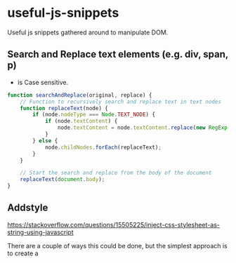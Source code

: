 # useful-js-snippets
Useful js snippets gathered around to manipulate DOM.

## Search and Replace text elements (e.g. div, span, p)
- is Case sensitive.
``` javascript
function searchAndReplace(original, replace) {
    // Function to recursively search and replace text in text nodes
    function replaceText(node) {
        if (node.nodeType === Node.TEXT_NODE) {
            if (node.textContent) {
                node.textContent = node.textContent.replace(new RegExp(original, 'g'), replace);
            }
        } else {
            node.childNodes.forEach(replaceText);
        }
    }

    // Start the search and replace from the body of the document
    replaceText(document.body);
}
```

## Addstyle

https://stackoverflow.com/questions/15505225/inject-css-stylesheet-as-string-using-javascript

There are a couple of ways this could be done, but the simplest approach is to create a <style> element, set its textContent property, and append to the page’s <head>.
``` javascript
/**
 * Utility function to add CSS in multiple passes.
 * @param {string} styleString
 */
function addStyle(styleString) {
  const style = document.createElement('style');
  style.textContent = styleString;
  document.head.append(style);
}

addStyle(`
  body {
    color: red;
  }
`);

addStyle(`
  body {
    background: silver;
  }
`);
 ``` 
  
If you want, you could change this slightly so the CSS is replaced when addStyle() is called instead of appending it.
``` javascript
/**
 * Utility function to add replaceable CSS.
 * @param {string} styleString
 */
const addStyle = (() => {
  const style = document.createElement('style');
  document.head.append(style);
  return (styleString) => style.textContent = styleString;
})();

addStyle(`
  body {
    color: red;
  }
`);

addStyle(`
  body {
    background: silver;
  }
`);
```
## Filter
 
u-block filters:

https://www.reddit.com/r/assholedesign/comments/p5phe2/you_are_now_completely_unable_to_view_twitter_on/  
  
```
twitter.com##div[role='dialog']
twitter.com##[id$='PromoSlot']
twitter.com##html->body:style(overflow:visible !important;)
twitter.com##html:style(overflow:visible !important;)
```

Those last two lines can be applied to any website at all that blocks scrolling 
  
 ## Generate UUID
 
  
  ``` javascript
  let guid = function() {
	function s4() {
	  return Math.floor((1 + Math.random()) * 0x10000)
		.toString(16)
		.substring(1);
	}
	return s4() + s4() + '-' + s4() + '-' + s4() + '-' +
	  s4() + '-' + s4() + s4() + s4();
  }
```
